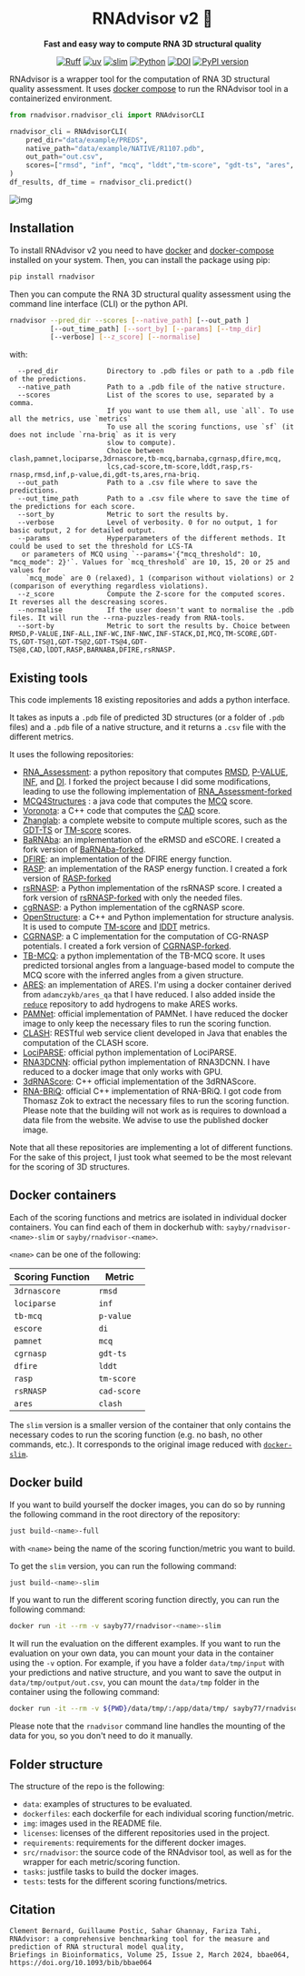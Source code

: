 
<div align="center">

<!-- omit in toc -->
# RNAdvisor v2 🧬
<strong>Fast and easy way to compute RNA 3D structural quality</strong>

[![Ruff](https://img.shields.io/endpoint?url=https://raw.githubusercontent.com/astral-sh/ruff/main/assets/badge/v2.json)](https://github.com/astral-sh/ruff)
[![uv](https://img.shields.io/endpoint?url=https://raw.githubusercontent.com/astral-sh/uv/main/assets/badge/v0.json)](https://github.com/astral-sh/uv)
[![slim](https://img.shields.io/badge/docker-slim-blue)](https://github.com/slimtoolkit/slim)
[![Python](https://img.shields.io/pypi/pyversions/tensorflow.svg)](https://badge.fury.io/py/tensorflow)
[![DOI](https://img.shields.io/badge/DOI-10.1093/bib/bbae064-green)](https://doi.org/10.1093/bib/bbae064)
[![PyPI version](https://badge.fury.io/py/rnadvisor.svg)](https://pypi.org/project/rnadvisor/)


</div>

RNAdvisor is a wrapper tool for the computation of RNA 3D structural quality assessment. 
It uses [docker compose](https://docs.docker.com/compose/) to run the RNAdvisor tool in a containerized environment. 

```python
from rnadvisor.rnadvisor_cli import RNAdvisorCLI

rnadvisor_cli = RNAdvisorCLI(
    pred_dir="data/example/PREDS",
    native_path="data/example/NATIVE/R1107.pdb",
    out_path="out.csv",
    scores=["rmsd", "inf", "mcq", "lddt","tm-score", "gdt-ts", "ares", "pamnet"]
)
df_results, df_time = rnadvisor_cli.predict()
```

![img](img/RNAdvisor-screencast.gif)


## Installation

To install RNAdvisor v2 you need to have [docker](https://docs.docker.com/get-docker/) and [docker-compose](https://docs.docker.com/compose/install/) installed on your system.
Then, you can install the package using pip:

```bash
pip install rnadvisor
```

Then you can compute the RNA 3D structural quality assessment using the command line interface (CLI) or the python API.
```bash
rnadvisor --pred_dir --scores [--native_path] [--out_path ]
          [--out_time_path] [--sort_by] [--params] [--tmp_dir] 
          [--verbose] [--z_score] [--normalise]
``` 
with: 
```
  --pred_dir            Directory to .pdb files or path to a .pdb file of the predictions. 
  --native_path         Path to a .pdb file of the native structure.
  --scores              List of the scores to use, separated by a comma. 
                        If you want to use them all, use `all`. To use all the metrics, use `metrics`
                        To use all the scoring functions, use `sf` (it does not include `rna-briq` as it is very
                        slow to compute).
                        Choice between clash,pamnet,lociparse,3drnascore,tb-mcq,barnaba,cgrnasp,dfire,mcq,
                        lcs,cad-score,tm-score,lddt,rasp,rs-rnasp,rmsd,inf,p-value,di,gdt-ts,ares,rna-briq.
  --out_path            Path to a .csv file where to save the predictions.
  --out_time_path       Path to a .csv file where to save the time of the predictions for each score.
  --sort_by             Metric to sort the results by.
  --verbose             Level of verbosity. 0 for no output, 1 for basic output, 2 for detailed output.
  --params              Hyperparameters of the different methods. It could be used to set the threshold for LCS-TA 
   or parameters of MCQ using `--params='{"mcq_threshold": 10, "mcq_mode": 2}'`. Values for `mcq_threshold` are 10, 15, 20 or 25 and values for 
    `mcq_mode` are 0 (relaxed), 1 (comparison without violations) or 2 (comparison of everything regardless violations).
  --z_score             Compute the Z-score for the computed scores. It reverses all the descreasing scores.
  --normalise           If the user doesn't want to normalise the .pdb files. It will run the --rna-puzzles-ready from RNA-tools.
  --sort-by             Metric to sort the results by. Choice between RMSD,P-VALUE,INF-ALL,INF-WC,INF-NWC,INF-STACK,DI,MCQ,TM-SCORE,GDT-TS,GDT-TS@1,GDT-TS@2,GDT-TS@4,GDT-TS@8,CAD,lDDT,RASP,BARNABA,DFIRE,rsRNASP.
```

## Existing tools

This code implements 18 existing repositories and adds a python interface. 

It takes as inputs a `.pdb` file of predicted 3D structures (or a folder of `.pdb` files) and a 
`.pdb` file of a native structure, and it returns a `.csv` file with the different metrics. 

It uses the following repositories: 

- [RNA_Assessment](https://github.com/RNA-Puzzles/RNA_assessment): a python repository that computes [RMSD](#rmsd), [P-VALUE](#p-value), [INF](#inf), and [DI](#di). 
    I forked the project because I did some modifications, leading to use the following implementation of [RNA_Assessment-forked](https://github.com/clementbernardd/RNA_assessment/tree/scoring-version)
- [MCQ4Structures](https://github.com/tzok/mcq4structures) : a java code that computes the [MCQ](#mcq) score. 
- [Voronota](https://github.com/kliment-olechnovic/voronota): a C++ code that computes the [CAD](#cad) score. 
- [Zhanglab](https://zhanggroup.org/TM-score/): a complete website to compute multiple scores, such as the [GDT-TS](#gdt-ts) or [TM-score](#tm-score) scores.
- [BaRNAba](https://github.com/srnas/barnaba): an implementation of the eRMSD and eSCORE. I created a fork version of [BaRNAba-forked](https://github.com/clementbernardd/barnaba/tree/scoring-version).
- [DFIRE](https://github.com/tcgriffith/dfire_rna): an implementation of the DFIRE energy function. 
- [RASP](http://melolab.org/webrasp/download.php): an implementation of the RASP energy function. I created a fork version of [RASP-forked](https://github.com/clementbernardd/rasp_rna)
- [rsRNASP](https://github.com/Tan-group/rsRNASP): a Python implementation of the rsRNASP score. I created a fork version of [rsRNASP-forked](https://github.com/clementbernardd/rsRNASP/tree/scoring-version) with only the needed files.
- [cgRNASP](https://github.com/Tan-group/cgRNASP): a Python implementation of the cgRNASP score. 
- [OpenStructure](https://git.scicore.unibas.ch/schwede/openstructure): a C++ and Python implementation for structure analysis. It is used to compute [TM-score](#tm-score) and [lDDT]($lddt) metrics. 
- [CGRNASP](https://github.com/Tan-group/cgRNASP): a C implementation for the computation of CG-RNASP potentials. I created a fork version of [CGRNASP-forked](https://github.com/clementbernardd/cgrnasp_fork.git). 
- [TB-MCQ](https://github.com/EvryRNA/RNA-TorsionBERT): a python implementation of the TB-MCQ score. It uses predicted torsional angles from a language-based model to compute the MCQ score with the inferred angles from a given structure.
- [ARES](https://www.science.org/doi/10.1126/science.abe5650): an implementation of ARES. I'm using a docker container derived from `adamczykb/ares_qa` that I have reduced. I also added inside the [`reduce`](https://github.com/rlabduke/reduce) repository to add hydrogens to make ARES works.
- [PAMNet](https://github.com/XieResearchGroup/Physics-aware-Multiplex-GNN): official implementation of PAMNet. I have reduced the docker image to only keep the necessary files to run the scoring function.
- [CLASH](https://github.com/mantczak/rnaqua): RESTful web service client developed in Java that enables the computation of the CLASH score. 
- [LociPARSE](https://github.com/Bhattacharya-Lab/lociPARSE): official python implementation of LociPARSE.
- [RNA3DCNN](https://github.com/lijunRNA/RNA3DCNN): official python implementation of RNA3DCNN. I have reduced to a docker image that only works with GPU.
- [3dRNAScore](http://biophy.hust.edu.cn/new/resources/3dRNAscore): C++ official implementation of the 3dRNAScore.
- [RNA-BRiQ](https://github.com/Jian-Zhan/RNA-BRiQ): official C++ implementation of RNA-BRiQ. I got code from Thomasz Zok to extract the necessary files to run the scoring function. Please note that the building will not work as is requires to download a data file from the website. We advise to use the published docker image.

Note that all these repositories are implementing a lot of different functions. 
For the sake of this project, I just took what seemed to be the most relevant for the scoring of 3D structures. 


## Docker containers

Each of the scoring functions and metrics are isolated in individual docker containers.
You can find each of them in dockerhub with: `sayby/rnadvisor-<name>-slim` or `sayby/rnadvisor-<name>`.

`<name>` can be one of the following:

| Scoring Function | Metric      |
|------------------|-------------|
| `3drnascore`     | `rmsd`      |
| `lociparse`      | `inf`       |
| `tb-mcq`         | `p-value`   |
| `escore`         | `di`        |
| `pamnet`         | `mcq`       |
| `cgrnasp`        | `gdt-ts`    |
| `dfire`          | `lddt`      |
| `rasp`           | `tm-score`  |
| `rsRNASP`        | `cad-score` |
| `ares`            | `clash`         |


The `slim` version is a smaller version of the container that only contains the necessary codes to run the scoring function (e.g. no bash, no other commands, etc.).
It corresponds to the original image reduced with [`docker-slim`](https://github.com/slimtoolkit/slim).

## Docker build

If you want to build yourself the docker images, you can do so by running the following command in the root directory of the repository:

```bash
just build-<name>-full 
```
with `<name>` being the name of the scoring function/metric you want to build.

To get the `slim` version, you can run the following command:

```bash
just build-<name>-slim
```

If you want to run the different scoring function directly, you can run the following command:

```bash
docker run -it --rm -v sayby77/rnadvisor-<name>-slim
````
It will run the evaluation on the different examples.
If you want to run the evaluation on your own data, you can mount your data in the container using the `-v` option.
For example, if you have a folder `data/tmp/input` with your predictions and native structure, and you want to save the output in 
`data/tmp/output/out.csv`, you can mount the `data/tmp` folder in the container using the following command:

```bash
docker run -it --rm -v ${PWD}/data/tmp/:/app/data/tmp/ sayby77/rnadvisor-<name>-slim --pred_dir data/tmp/input --native_path data/tmp/input/R1107.pdb --out_path data/tmp/output/out.csv
```

Please note that the `rnadvisor` command line handles the mounting of the data for you, so you don't need to do it manually.


## Folder structure

The structure of the repo is the following:
- `data`: examples of structures to be evaluated.
- `dockerfiles`: each dockerfile for each individual scoring function/metric.
- `img`: images used in the README file.
- `licenses`: licenses of the different repositories used in the project.
- `requirements`: requirements for the different docker images.
- `src/rnadvisor`: the source code of the RNAdvisor tool, as well as for the wrapper for each metric/scoring function.
- `tasks`: justfile tasks to build the docker images.
- `tests`: tests for the different scoring functions/metrics.

## Citation 
```
Clement Bernard, Guillaume Postic, Sahar Ghannay, Fariza Tahi,
RNAdvisor: a comprehensive benchmarking tool for the measure and prediction of RNA structural model quality,
Briefings in Bioinformatics, Volume 25, Issue 2, March 2024, bbae064,
https://doi.org/10.1093/bib/bbae064
```

